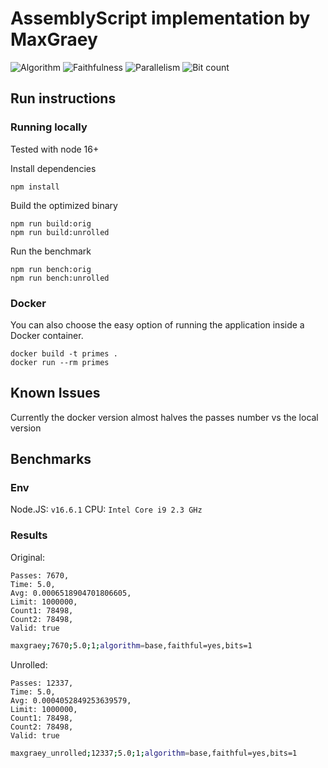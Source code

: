 # AssemblyScript implementation by MaxGraey

![Algorithm](https://img.shields.io/badge/Algorithm-base-green)
![Faithfulness](https://img.shields.io/badge/Faithful-yes-green)
![Parallelism](https://img.shields.io/badge/Parallel-no-green)
![Bit count](https://img.shields.io/badge/Bits-1-green)

## Run instructions

### Running locally

Tested with node 16+

Install dependencies
```
npm install
```

Build the optimized binary
```
npm run build:orig
npm run build:unrolled
```

Run the benchmark
```
npm run bench:orig
npm run bench:unrolled
```

### Docker

You can also choose the easy option of running the application inside a Docker container.

```
docker build -t primes .
docker run --rm primes
```

## Known Issues

Currently the docker version almost halves the passes number vs the local version

## Benchmarks

### Env

Node.JS: `v16.6.1`
CPU: `Intel Core i9 2.3 GHz`

### Results

Original:

```text
Passes: 7670,
Time: 5.0,
Avg: 0.0006518904701806605,
Limit: 1000000,
Count1: 78498,
Count2: 78498,
Valid: true
```

```bash
maxgraey;7670;5.0;1;algorithm=base,faithful=yes,bits=1
```

Unrolled:
```text
Passes: 12337,
Time: 5.0,
Avg: 0.0004052849253639579,
Limit: 1000000,
Count1: 78498,
Count2: 78498,
Valid: true
```

```bash
maxgraey_unrolled;12337;5.0;1;algorithm=base,faithful=yes,bits=1
```
